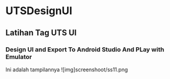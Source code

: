 # UTSDesignUI
## Latihan Tag UTS UI

### Design UI and Export To Android Studio And PLay with Emulator
Ini adalah tampilannya
![img]screenshoot/ss11.png
